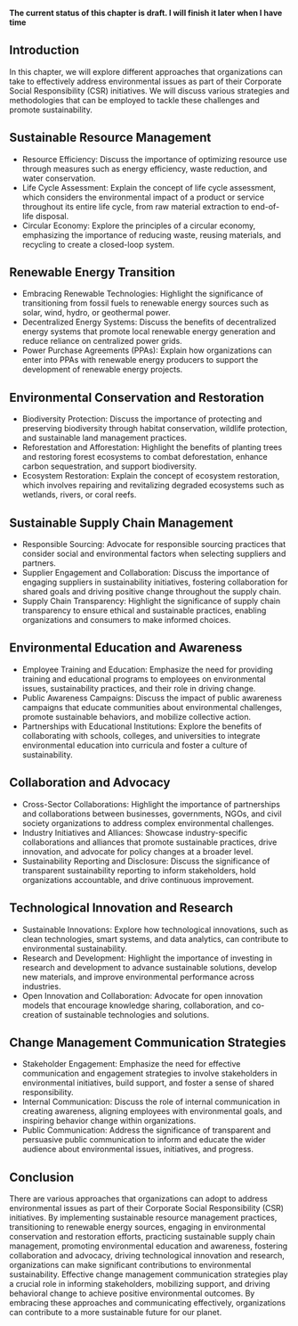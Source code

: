 **The current status of this chapter is draft. I will finish it later when I have time**

Introduction
------------

In this chapter, we will explore different approaches that organizations can take to effectively address environmental issues as part of their Corporate Social Responsibility (CSR) initiatives. We will discuss various strategies and methodologies that can be employed to tackle these challenges and promote sustainability.

Sustainable Resource Management
-------------------------------

* Resource Efficiency: Discuss the importance of optimizing resource use through measures such as energy efficiency, waste reduction, and water conservation.
* Life Cycle Assessment: Explain the concept of life cycle assessment, which considers the environmental impact of a product or service throughout its entire life cycle, from raw material extraction to end-of-life disposal.
* Circular Economy: Explore the principles of a circular economy, emphasizing the importance of reducing waste, reusing materials, and recycling to create a closed-loop system.

Renewable Energy Transition
---------------------------

* Embracing Renewable Technologies: Highlight the significance of transitioning from fossil fuels to renewable energy sources such as solar, wind, hydro, or geothermal power.
* Decentralized Energy Systems: Discuss the benefits of decentralized energy systems that promote local renewable energy generation and reduce reliance on centralized power grids.
* Power Purchase Agreements (PPAs): Explain how organizations can enter into PPAs with renewable energy producers to support the development of renewable energy projects.

Environmental Conservation and Restoration
------------------------------------------

* Biodiversity Protection: Discuss the importance of protecting and preserving biodiversity through habitat conservation, wildlife protection, and sustainable land management practices.
* Reforestation and Afforestation: Highlight the benefits of planting trees and restoring forest ecosystems to combat deforestation, enhance carbon sequestration, and support biodiversity.
* Ecosystem Restoration: Explain the concept of ecosystem restoration, which involves repairing and revitalizing degraded ecosystems such as wetlands, rivers, or coral reefs.

Sustainable Supply Chain Management
-----------------------------------

* Responsible Sourcing: Advocate for responsible sourcing practices that consider social and environmental factors when selecting suppliers and partners.
* Supplier Engagement and Collaboration: Discuss the importance of engaging suppliers in sustainability initiatives, fostering collaboration for shared goals and driving positive change throughout the supply chain.
* Supply Chain Transparency: Highlight the significance of supply chain transparency to ensure ethical and sustainable practices, enabling organizations and consumers to make informed choices.

Environmental Education and Awareness
-------------------------------------

* Employee Training and Education: Emphasize the need for providing training and educational programs to employees on environmental issues, sustainability practices, and their role in driving change.
* Public Awareness Campaigns: Discuss the impact of public awareness campaigns that educate communities about environmental challenges, promote sustainable behaviors, and mobilize collective action.
* Partnerships with Educational Institutions: Explore the benefits of collaborating with schools, colleges, and universities to integrate environmental education into curricula and foster a culture of sustainability.

Collaboration and Advocacy
--------------------------

* Cross-Sector Collaborations: Highlight the importance of partnerships and collaborations between businesses, governments, NGOs, and civil society organizations to address complex environmental challenges.
* Industry Initiatives and Alliances: Showcase industry-specific collaborations and alliances that promote sustainable practices, drive innovation, and advocate for policy changes at a broader level.
* Sustainability Reporting and Disclosure: Discuss the significance of transparent sustainability reporting to inform stakeholders, hold organizations accountable, and drive continuous improvement.

Technological Innovation and Research
-------------------------------------

* Sustainable Innovations: Explore how technological innovations, such as clean technologies, smart systems, and data analytics, can contribute to environmental sustainability.
* Research and Development: Highlight the importance of investing in research and development to advance sustainable solutions, develop new materials, and improve environmental performance across industries.
* Open Innovation and Collaboration: Advocate for open innovation models that encourage knowledge sharing, collaboration, and co-creation of sustainable technologies and solutions.

Change Management Communication Strategies
------------------------------------------

* Stakeholder Engagement: Emphasize the need for effective communication and engagement strategies to involve stakeholders in environmental initiatives, build support, and foster a sense of shared responsibility.
* Internal Communication: Discuss the role of internal communication in creating awareness, aligning employees with environmental goals, and inspiring behavior change within organizations.
* Public Communication: Address the significance of transparent and persuasive public communication to inform and educate the wider audience about environmental issues, initiatives, and progress.

Conclusion
----------

There are various approaches that organizations can adopt to address environmental issues as part of their Corporate Social Responsibility (CSR) initiatives. By implementing sustainable resource management practices, transitioning to renewable energy sources, engaging in environmental conservation and restoration efforts, practicing sustainable supply chain management, promoting environmental education and awareness, fostering collaboration and advocacy, driving technological innovation and research, organizations can make significant contributions to environmental sustainability. Effective change management communication strategies play a crucial role in informing stakeholders, mobilizing support, and driving behavioral change to achieve positive environmental outcomes. By embracing these approaches and communicating effectively, organizations can contribute to a more sustainable future for our planet.
